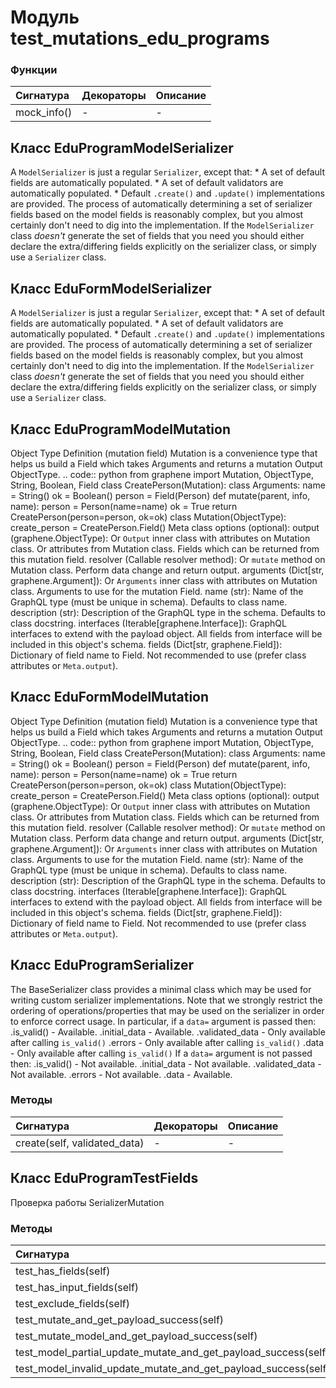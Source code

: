 # Модуль test_mutations_edu_programs



### Функции

| Сигнатура   | Декораторы | Описание |
| :---------- | :--------- | :------- |
| mock_info() | -          | -        |

## Класс EduProgramModelSerializer

A `ModelSerializer` is just a regular `Serializer`, except that: * A set of default fields are automatically populated. * A set of default validators are automatically populated. * Default `.create()` and `.update()` implementations are provided. The process of automatically determining a set of serializer fields based on the model fields is reasonably complex, but you almost certainly don't need to dig into the implementation. If the `ModelSerializer` class *doesn't* generate the set of fields that you need you should either declare the extra/differing fields explicitly on the serializer class, or simply use a `Serializer` class.

## Класс EduFormModelSerializer

A `ModelSerializer` is just a regular `Serializer`, except that: * A set of default fields are automatically populated. * A set of default validators are automatically populated. * Default `.create()` and `.update()` implementations are provided. The process of automatically determining a set of serializer fields based on the model fields is reasonably complex, but you almost certainly don't need to dig into the implementation. If the `ModelSerializer` class *doesn't* generate the set of fields that you need you should either declare the extra/differing fields explicitly on the serializer class, or simply use a `Serializer` class.

## Класс EduProgramModelMutation

Object Type Definition (mutation field) Mutation is a convenience type that helps us build a Field which takes Arguments and returns a mutation Output ObjectType. .. code:: python from graphene import Mutation, ObjectType, String, Boolean, Field class CreatePerson(Mutation): class Arguments: name = String() ok = Boolean() person = Field(Person) def mutate(parent, info, name): person = Person(name=name) ok = True return CreatePerson(person=person, ok=ok) class Mutation(ObjectType): create_person = CreatePerson.Field() Meta class options (optional): output (graphene.ObjectType): Or ``Output`` inner class with attributes on Mutation class. Or attributes from Mutation class. Fields which can be returned from this mutation field. resolver (Callable resolver method): Or ``mutate`` method on Mutation class. Perform data change and return output. arguments (Dict[str, graphene.Argument]): Or ``Arguments`` inner class with attributes on Mutation class. Arguments to use for the mutation Field. name (str): Name of the GraphQL type (must be unique in schema). Defaults to class name. description (str): Description of the GraphQL type in the schema. Defaults to class docstring. interfaces (Iterable[graphene.Interface]): GraphQL interfaces to extend with the payload object. All fields from interface will be included in this object's schema. fields (Dict[str, graphene.Field]): Dictionary of field name to Field. Not recommended to use (prefer class attributes or ``Meta.output``).

## Класс EduFormModelMutation

Object Type Definition (mutation field) Mutation is a convenience type that helps us build a Field which takes Arguments and returns a mutation Output ObjectType. .. code:: python from graphene import Mutation, ObjectType, String, Boolean, Field class CreatePerson(Mutation): class Arguments: name = String() ok = Boolean() person = Field(Person) def mutate(parent, info, name): person = Person(name=name) ok = True return CreatePerson(person=person, ok=ok) class Mutation(ObjectType): create_person = CreatePerson.Field() Meta class options (optional): output (graphene.ObjectType): Or ``Output`` inner class with attributes on Mutation class. Or attributes from Mutation class. Fields which can be returned from this mutation field. resolver (Callable resolver method): Or ``mutate`` method on Mutation class. Perform data change and return output. arguments (Dict[str, graphene.Argument]): Or ``Arguments`` inner class with attributes on Mutation class. Arguments to use for the mutation Field. name (str): Name of the GraphQL type (must be unique in schema). Defaults to class name. description (str): Description of the GraphQL type in the schema. Defaults to class docstring. interfaces (Iterable[graphene.Interface]): GraphQL interfaces to extend with the payload object. All fields from interface will be included in this object's schema. fields (Dict[str, graphene.Field]): Dictionary of field name to Field. Not recommended to use (prefer class attributes or ``Meta.output``).

## Класс EduProgramSerializer

The BaseSerializer class provides a minimal class which may be used for writing custom serializer implementations. Note that we strongly restrict the ordering of operations/properties that may be used on the serializer in order to enforce correct usage. In particular, if a `data=` argument is passed then: .is_valid() - Available. .initial_data - Available. .validated_data - Only available after calling `is_valid()` .errors - Only available after calling `is_valid()` .data - Only available after calling `is_valid()` If a `data=` argument is not passed then: .is_valid() - Not available. .initial_data - Not available. .validated_data - Not available. .errors - Not available. .data - Available.

### Методы

| Сигнатура                    | Декораторы | Описание |
| :--------------------------- | :--------- | :------- |
| create(self, validated_data) | -          | -        |

## Класс EduProgramTestFields

Проверка работы SerializerMutation

### Методы

| Сигнатура                                                      | Декораторы | Описание |
| :------------------------------------------------------------- | :--------- | :------- |
| test_has_fields(self)                                          | -          | -        |
| test_has_input_fields(self)                                    | -          | -        |
| test_exclude_fields(self)                                      | -          | -        |
| test_mutate_and_get_payload_success(self)                      | -          | -        |
| test_mutate_model_and_get_payload_success(self)                | -          | -        |
| test_model_partial_update_mutate_and_get_payload_success(self) | -          | -        |
| test_model_invalid_update_mutate_and_get_payload_success(self) | -          | -        |